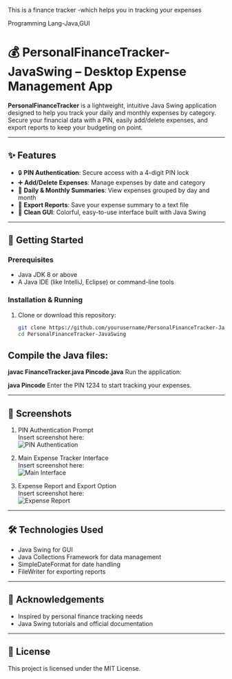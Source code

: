 This is a finance tracker -which helps you in tracking your expenses 

Programming Lang-Java,GUI

# 💰 PersonalFinanceTracker-JavaSwing – Desktop Expense Management App

**PersonalFinanceTracker** is a lightweight, intuitive Java Swing application designed to help you track your daily and monthly expenses by category. Secure your financial data with a PIN, easily add/delete expenses, and export reports to keep your budgeting on point.

---

## ✨ Features

- 🔒 **PIN Authentication**: Secure access with a 4-digit PIN lock  
- ➕ **Add/Delete Expenses**: Manage expenses by date and category  
- 📅 **Daily & Monthly Summaries**: View expenses grouped by day and month  
- 📁 **Export Reports**: Save your expense summary to a text file  
- 🎨 **Clean GUI**: Colorful, easy-to-use interface built with Java Swing  

---

## 🚀 Getting Started

### Prerequisites

- Java JDK 8 or above  
- A Java IDE (like IntelliJ, Eclipse) or command-line tools  

### Installation & Running

1. Clone or download this repository:

   ```bash
   git clone https://github.com/yourusername/PersonalFinanceTracker-JavaSwing.git
   cd PersonalFinanceTracker-JavaSwing

## Compile the Java files:

**javac FinanceTracker.java Pincode.java**
Run the application:

**java Pincode**
Enter the PIN 1234 to start tracking your expenses.



---



## 📸 Screenshots

1. PIN Authentication Prompt  
Insert screenshot here:  
![PIN Authentication](pincode1.png)

2. Main Expense Tracker Interface  
Insert screenshot here:  
![Main Interface](financetracker1.png)

3. Expense Report and Export Option  
Insert screenshot here:  
![Expense Report](financetracker2.png)


---

## 🛠️ Technologies Used

- Java Swing for GUI  
- Java Collections Framework for data management  
- SimpleDateFormat for date handling  
- FileWriter for exporting reports  

---

## 🙏 Acknowledgements

- Inspired by personal finance tracking needs  
- Java Swing tutorials and official documentation  

---

## 📝 License

This project is licensed under the MIT License.

